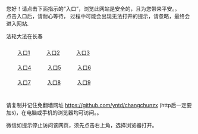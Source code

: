 您好！请点击下面指示的“入口”，浏览此网站是安全的，且为您带来平安。。 <br/>
点击入口后，请耐心等待， 过程中可能会出现无法打开的提示，请忽略，最终会进入网站. </br>

法轮大法在长春<br/>
<div style="padding:10px"><a style="margin:20px" target="_blank" href="https://d1fl6kkhp0cpt7.cloudfront.net/2Qpsp?kptbnz" id="ccLink1" rel="nofollow">入口1</a> <a target="_blank" style="margin:20px" href="https://dfdrb6tgwmkio.cloudfront.net/2Qpsp?nrytu" id="ccLink2" rel="nofollow">入口2</a> <a style="margin:20px" target="_blank" href="https://d3pmf45lfetkze.cloudfront.net/2Qpsp?iqpgdsu" id="ccLink3" rel="nofollow">入口3</a></div>

<div style="padding:10px" ><a style="margin:20px" target="_blank" href="https://d1fl6kkhp0cpt7.cloudfront.net/2Qpsp?kptbnz" id="ccLink4" rel="nofollow">入口4</a> <a style="margin:20px" href="https://dfdrb6tgwmkio.cloudfront.net/2Qpsp?nrytu" target="_blank" id="ccLink5" rel="nofollow">入口5</a> <a style="margin:20px" href="https://d3pmf45lfetkze.cloudfront.net/2Qpsp?iqpgdsu" target="_blank" id="ccLink6" rel="nofollow">入口6</a></div>

<div style="padding:10px"><a style="margin:20px" target="_blank" href="https://d1fl6kkhp0cpt7.cloudfront.net/2Qpsp?kptbnz" id="ccLink7" rel="nofollow">入口7</a> <a style="margin:20px" href="https://dfdrb6tgwmkio.cloudfront.net/2Qpsp?nrytu" target="_blank" id="ccLink8" rel="nofollow">入口8</a> <a style="margin:20px" target="_blank" href="https://d3pmf45lfetkze.cloudfront.net/2Qpsp?iqpgdsu" id="ccLink9" rel="nofollow">入口9</a></div>

<br/>



请复制并记住免翻墙网址 https://github.com/yntd/changchunzx (http后一定要加s)，在电脑或手机的浏览器均可访问。。<br/>

微信如提示停止访问该网页，须先点击右上角，选择浏览器打开。
